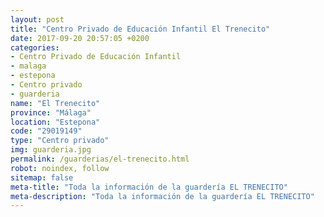 ```yaml
---
layout: post
title: "Centro Privado de Educación Infantil El Trenecito"
date: 2017-09-20 20:57:05 +0200
categories:
- Centro Privado de Educación Infantil
- malaga
- estepona
- Centro privado
- guarderia
name: "El Trenecito"
province: "Málaga"
location: "Estepona"
code: "29019149"
type: "Centro privado"
img: guarderia.jpg
permalink: /guarderias/el-trenecito.html
robot: noindex, follow
sitemap: false
meta-title: "Toda la información de la guardería EL TRENECITO"
meta-description: "Toda la información de la guardería EL TRENECITO"
---
```


